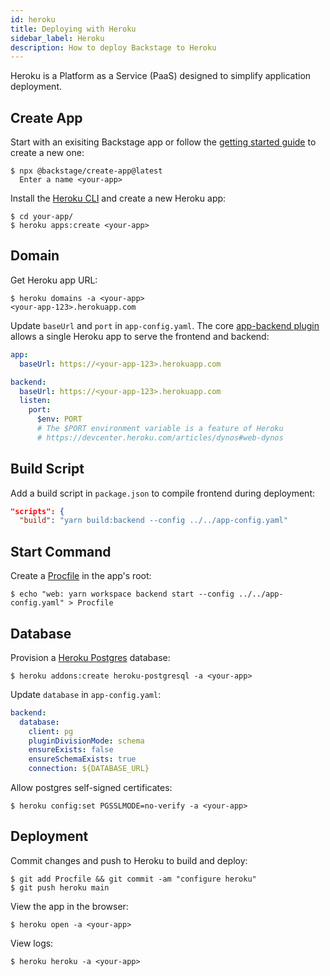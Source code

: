 ```yaml
---
id: heroku
title: Deploying with Heroku
sidebar_label: Heroku
description: How to deploy Backstage to Heroku
---
```


Heroku is a Platform as a Service (PaaS) designed to simplify application deployment.

## Create App

Start with an exisiting Backstage app or follow the [getting started guide](https://backstage.io/docs/getting-started/) to create a new one:

```shell
$ npx @backstage/create-app@latest
  Enter a name <your-app>
```

Install the
[Heroku CLI](https://devcenter.heroku.com/articles/heroku-cli) and create a new Heroku app:

```shell
$ cd your-app/
$ heroku apps:create <your-app>
```

## Domain

Get Heroku app URL:
```shell
$ heroku domains -a <your-app>
<your-app-123>.herokuapp.com
```

Update `baseUrl` and `port` in `app-config.yaml`. The core [app-backend plugin](https://www.npmjs.com/package/@backstage/plugin-app-backend) allows a single Heroku app to serve the frontend and backend:
```yaml
app:
  baseUrl: https://<your-app-123>.herokuapp.com

backend:
  baseUrl: https://<your-app-123>.herokuapp.com
  listen:
    port:
      $env: PORT
      # The $PORT environment variable is a feature of Heroku
      # https://devcenter.heroku.com/articles/dynos#web-dynos
```

## Build Script

Add a build script in `package.json` to compile frontend during deployment:
```json
"scripts": {
  "build": "yarn build:backend --config ../../app-config.yaml"
```

## Start Command

Create a [Procfile](https://devcenter.heroku.com/articles/procfile) in the app's root:
```shell
$ echo "web: yarn workspace backend start --config ../../app-config.yaml" > Procfile
```

## Database

Provision a [Heroku Postgres](https://elements.heroku.com/addons/heroku-postgresql) database:
```shell
$ heroku addons:create heroku-postgresql -a <your-app>
```

Update `database` in `app-config.yaml`:
```yaml
backend:
  database:
    client: pg
    pluginDivisionMode: schema
    ensureExists: false
    ensureSchemaExists: true
    connection: ${DATABASE_URL}
```

Allow postgres self-signed certificates:
```shell
$ heroku config:set PGSSLMODE=no-verify -a <your-app>
```

## Deployment

Commit changes and push to Heroku to build and deploy:

```shell
$ git add Procfile && git commit -am "configure heroku"
$ git push heroku main
```

View the app in the browser:

```shell
$ heroku open -a <your-app>
```

View logs:

```shell
$ heroku heroku -a <your-app>
```
